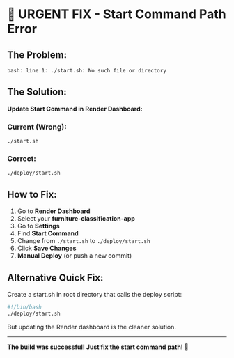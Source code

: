 # 🚨 URGENT FIX - Start Command Path Error

## The Problem:
```
bash: line 1: ./start.sh: No such file or directory
```

## The Solution:
**Update Start Command in Render Dashboard:**

### Current (Wrong):
```
./start.sh
```

### Correct:
```
./deploy/start.sh
```

## How to Fix:
1. Go to **Render Dashboard**
2. Select your **furniture-classification-app**
3. Go to **Settings**
4. Find **Start Command**
5. Change from `./start.sh` to `./deploy/start.sh`
6. Click **Save Changes**
7. **Manual Deploy** (or push a new commit)

## Alternative Quick Fix:
Create a start.sh in root directory that calls the deploy script:

```bash
#!/bin/bash
./deploy/start.sh
```

But updating the Render dashboard is the cleaner solution.

---
**The build was successful! Just fix the start command path! 🚀**
